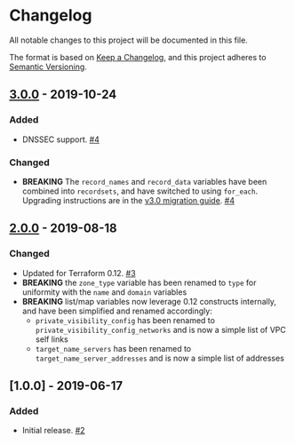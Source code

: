 # Changelog

All notable changes to this project will be documented in this file.

The format is based on
[Keep a Changelog](https://keepachangelog.com/en/1.0.0/),
and this project adheres to
[Semantic Versioning](https://semver.org/spec/v2.0.0.html).

## [3.0.0] - 2019-10-24

### Added

- DNSSEC support. [#4]

### Changed

- **BREAKING**  The `record_names` and `record_data` variables have been combined into `recordsets`, and have switched to using `for_each`. Upgrading instructions are in the [v3.0 migration guide](docs/upgrading_to_v3.0.md). [#4]

## [2.0.0] - 2019-08-18

### Changed

- Updated for Terraform 0.12. [#3]
- **BREAKING** the `zone_type` variable has been renamed to `type` for uniformity with the `name` and `domain` variables
- **BREAKING** list/map variables now leverage 0.12 constructs internally, and have been simplified and renamed accordingly:
  - `private_visibility_config` has been renamed to `private_visibility_config_networks` and is now a simple list of VPC self links
  - `target_name_servers` has been renamed to `target_name_server_addresses` and is now a simple list of addresses


## [1.0.0] - 2019-06-17

### Added

- Initial release. [#2]

[Unreleased]: https://github.com/terraform-google-modules/terraform-google-cloud-dns/compare/v1.4.0...HEAD
[3.0.0]: https://github.com/terraform-google-modules/terraform-google-cloud-dns/compare/v2.0.0...v3.0.0
[2.0.0]: https://github.com/terraform-google-modules/terraform-google-cloud-dns/compare/v1.0.0...v2.0.0

[#4]: https://github.com/terraform-google-modules/terraform-google-cloud-dns/pull/4
[#3]: https://github.com/terraform-google-modules/terraform-google-cloud-dns/pull/3
[#2]: https://github.com/terraform-google-modules/terraform-google-cloud-dns/pull/2
